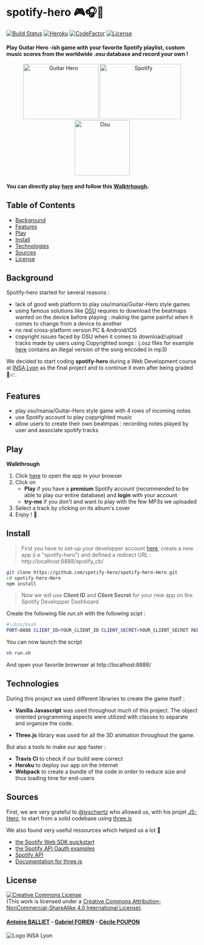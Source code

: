 # spotify-hero :video_game::headphones::musical_score:
[![Build Status](https://travis-ci.org/spotify-hero/spotify-hero.svg?branch=master)](https://travis-ci.org/spotify-hero/spotify-hero)
[![Heroku](https://img.shields.io/badge/heroku-open-blueviolet)](https://spotify-hero.herokuapp.com/)
[![CodeFactor](https://www.codefactor.io/repository/github/spotify-hero/spotify-hero/badge)](https://www.codefactor.io/repository/github/spotify-hero/spotify-hero)
[![License](https://img.shields.io/static/v1.svg?label=License&message=CC%20BY-NC-SA%204.0&color=ff69b4&style=flat)](https://creativecommons.org/licenses/by-nc-sa/4.0/)

#### Play Guitar Hero -ish game with your favorite Spotify playlist, custom music scores from the worldwide .osu database and record your own !
<p style = text-align:center;>
    <img  src="https://upload.wikimedia.org/wikipedia/fr/3/38/Guitar_Hero_Logo.png" alt="Guitar Hero" height="145" width="199">
    <img src="https://www.neonmag.fr/content/uploads/2019/04/color-spotify-logo.jpg" alt="Spotify" height="145" width="214">
    <img src="https://upload.wikimedia.org/wikipedia/commons/4/41/Osu_new_logo.png" alt="Osu" height="145" width="145">
</p>

#### You can directly play [here](https://spotify-hero.herokuapp.com/) and follow this [Walktrhough](#play).

## Table of Contents

- [Background](#background)
- [Features](#features)
- [Play](#play)
- [Install](#install)
- [Technologies](#technologies)
- [Sources](#sources)
- [License](#license)

## Background

Spotify-hero started for several reasons :
* lack of good web platform to play osu!mania/Guitar-Hero style games
* using famous solutions like [OSU](https://osu.ppy.sh/home) requires to download the beatmaps wanted on the device before playing : making the game painful when it comes to change from a device to another
* no real cross-platform version PC & Android/IOS
* copyright issues faced by OSU when it comes to download/upload tracks made by users using Copyrighted songs : (.osz files for example [here](https://osu.ppy.sh/beatmapsets/745984#osu/1572427) contains an illegal version of the song encoded in mp3)

We decided to start coding **spotify-hero** during a Web Development course at [INSA Lyon](https://www.insa-lyon.fr/) as the final project and to continue it even after being graded :construction_worker::chart_with_upwards_trend:.

## Features
* play osu!mania/Guitar-Hero style game with 4 rows of incoming notes
* use Spotify account to play copyrighted music 
* allow users to create their own beatmpas : recording notes played by user and associate spotify tracks

## Play

**Walkthrough**
1. Click [here](https://spotify-hero.herokuapp.com/) to open the app in your browser
2. Click on
    * **Play** if you have a **premium** Spotify account (recommended to be able to play our entire database) and **login** with your account
    * **try-me** if you don't and want to play with the few MP3s we uploaded
3. Select a track by clicking on its album's cover
4. Enjoy ! :tada:

## Install

> First you have to set-up your developper account [here](https://developer.spotify.com/), create a new app (i.e "spotify-hero") and defined a redirect URL : http://localhost:8888/spotify_cb/

```bash
git clone https://github.com/spotify-hero/spotify-hero-Hero.git
cd spotify-hero-Hero
npm install
```
> Now we will use **Client ID** and **Client Secret** for your new app on the Spotify Developper Dashboard

Create the following file *run.sh* with the following scipt :
``` bash
#!/bin/bash
PORT=8888 CLIENT_ID=YOUR_CLIENT_ID CLIENT_SECRET=YOUR_CLIENT_SECRET REDIRECT_URI=http://localhost:8888/spotify_cb/ nodemon index.js
```

You can now launch the script 
``` bash
sh run.sh
```

And open your favorite brownser at http://localhost:8888/

## Technologies
During this project we used different libraries to create the game itself :

- **Vanilla Javascript** was used throughout much of this project. The object oriented programming aspects were utilized with classes to separate and organize the code.

- **Three.js** library was used for all the 3D animation throughout the game.

But also a tools to make our app faster :

- **Travis CI** to check if our build were correct
- **Heroku** to deploy our app on the internet
- **Webpack** to create a bundle of the code in order to reduce size and thus loading time for end-users

## Sources
First, we are very grateful to [@jyschwrtz](https://github.com/jyschwrtz) who allowed us, with his projet [JS-Hero](https://github.com/jyschwrtz/JS-Hero), to start from a solid codebase using [three.js](https://threejs.org/)

We also found very useful ressources which helped us a lot :children_crossing:
- [the Spotify Web SDK quickstart](https://developer.spotify.com/documentation/web-playback-sdk/quick-start/)
- [the Spotify API Oauth examples](https://github.com/spotify/web-api-auth-examples)
- [Spotify API](https://developer.spotify.com/console/albums/)
- [Documentation for three.js](https://threejs.org/docs/index.html#manual/en/introduction/Creating-a-scene)

## License
<a rel="license" href="http://creativecommons.org/licenses/by-nc-sa/4.0/"><img alt="Creative Commons License" style="border-width:0" src="https://i.creativecommons.org/l/by-nc-sa/4.0/88x31.png" /></a><br />(This work is licensed under a <a rel="license" href="http://creativecommons.org/licenses/by-nc-sa/4.0/">Creative Commons Attribution-NonCommercial-ShareAlike 4.0 International License)</a>.
#### [Antoine BALLIET](https://github.com/aballiet) - [Gabriel FORIEN](https://github.com/gforien) - [Cécile POUPON](https://github.com/ceciiile)
![Logo INSA Lyon](https://upload.wikimedia.org/wikipedia/commons/b/b9/Logo_INSA_Lyon_%282014%29.svg)
